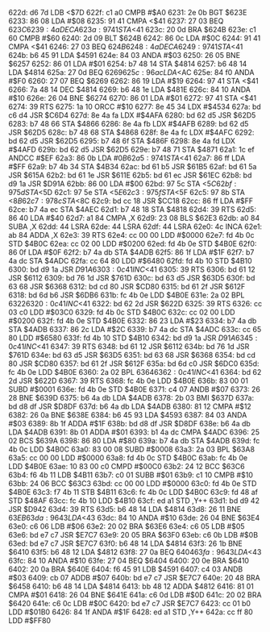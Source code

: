 622d: d6 7d        LDB    <$7D
622f: c1 a0        CMPB   #$A0
6231: 2e 0b        BGT    $623E
6233: 86 08        LDA    #$08
6235: 91 41        CMPA   <$41
6237: 27 03        BEQ    $623C
6239: 4a           DECA
623a: 97 41        STA    <$41
623c: 20 0d        BRA    $624B
623e: c1 60        CMPB   #$60
6240: 2d 09        BLT    $624B
6242: 86 0c        LDA    #$0C
6244: 91 41        CMPA   <$41
6246: 27 03        BEQ    $624B
6248: 4a           DECA
6249: 97 41        STA    <$41
624b: b6 45 91     LDA    $4591
624e: 84 03        ANDA   #$03
6250: 26 05        BNE    $6257
6252: 86 01        LDA    #$01
6254: b7 48 14     STA    $4814
6257: b6 48 14     LDA    $4814
625a: 27 0d        BEQ    $6269
625c: 96 ac        LDA    <$AC
625e: 84 f0        ANDA   #$F0
6260: 27 07        BEQ    $6269
6262: 86 19        LDA    #$19
6264: 97 41        STA    <$41
6266: 7a 48 14     DEC    $4814
6269: b6 48 1e     LDA    $481E
626c: 84 10        ANDA   #$10
626e: 26 04        BNE    $6274
6270: 86 01        LDA    #$01
6272: 97 41        STA    <$41
6274: 39           RTS
6275: 1a 10        ORCC   #$10
6277: 8e 45 34     LDX    #$4534
627a: bd c6 d4     JSR    $C6D4
627d: 8e 4a fa     LDX    #$4AFA
6280: bd 62 d5     JSR    $62D5
6283: b7 48 66     STA    $4866
6286: 8e 4a fb     LDX    #$4AFB
6289: bd 62 d5     JSR    $62D5
628c: b7 48 68     STA    $4868
628f: 8e 4a fc     LDX    #$4AFC
6292: bd 62 d5     JSR    $62D5
6295: b7 48 6f     STA    $486F
6298: 8e 4a fd     LDX    #$4AFD
629b: bd 62 d5     JSR    $62D5
629e: b7 48 71     STA    $4871
62a1: 1c ef        ANDCC  #$EF
62a3: 86 0b        LDA    #$0B
62a5: 97 41        STA    <$41
62a7: 86 ff        LDA    #$FF
62a9: b7 4b 34     STA    $4B34
62ac: bd 61 b5     JSR    $61B5
62af: bd 61 5a     JSR    $615A
62b2: bd 61 1e     JSR    $611E
62b5: bd 61 ec     JSR    $61EC
62b8: bd d9 1a     JSR    $D91A
62bb: 86 00        LDA    #$00
62bd: 97 5c        STA    <$5C
62bf: 97 5d        STA    <$5D
62c1: 97 5e        STA    <$5E
62c3: 97 5f        STA    <$5F
62c5: 97 8b        STA    <$8B
62c7: 97 8c        STA    <$8C
62c9: bd cc 18     JSR    $CC18
62cc: 86 ff        LDA    #$FF
62ce: b7 4a ec     STA    $4AEC
62d1: b7 48 18     STA    $4818
62d4: 39           RTS
62d5: 86 40        LDA    #$40
62d7: a1 84        CMPA   ,X
62d9: 23 08        BLS    $62E3
62db: a0 84        SUBA   ,X
62dd: 44           LSRA
62de: 44           LSRA
62df: 44           LSRA
62e0: 4c           INCA
62e1: ab 84        ADDA   ,X
62e3: 39           RTS
62e4: cc 00 00     LDD    #$0000
62e7: fd 4b 0c     STD    $4B0C
62ea: cc 02 00     LDD    #$0200
62ed: fd 4b 0e     STD    $4B0E
62f0: 86 0f        LDA    #$0F
62f2: b7 4a db     STA    $4ADB
62f5: 86 1f        LDA    #$1F
62f7: b7 4a dc     STA    $4ADC
62fa: cc 64 80     LDD    #$6480
62fd: fd 4b 10     STD    $4B10
6300: bd d9 1a     JSR    $D91A
6303: 0c 41        INC    <$41
6305: 39           RTS
6306: bd 61 12     JSR    $6112
6309: bd 76 1d     JSR    $761D
630c: bd 63 d5     JSR    $63D5
630f: bd 63 68     JSR    $6368
6312: bd cd 80     JSR    $CD80
6315: bd 61 2f     JSR    $612F
6318: bd 6d b6     JSR    $6DB6
631b: fc 4b 0e     LDD    $4B0E
631e: 2a 02        BPL    $6322
6320: 0c 41        INC    <$41
6322: bd 62 2d     JSR    $622D
6325: 39           RTS
6326: cc 03 c0     LDD    #$03C0
6329: fd 4b 0c     STD    $4B0C
632c: cc 02 00     LDD    #$0200
632f: fd 4b 0e     STD    $4B0E
6332: 86 23        LDA    #$23
6334: b7 4a db     STA    $4ADB
6337: 86 2c        LDA    #$2C
6339: b7 4a dc     STA    $4ADC
633c: cc 65 80     LDD    #$6580
633f: fd 4b 10     STD    $4B10
6342: bd d9 1a     JSR    $D91A
6345: 0c 41        INC    <$41
6347: 39           RTS
6348: bd 61 12     JSR    $6112
634b: bd 76 1d     JSR    $761D
634e: bd 63 d5     JSR    $63D5
6351: bd 63 68     JSR    $6368
6354: bd cd 80     JSR    $CD80
6357: bd 61 2f     JSR    $612F
635a: bd 6d c0     JSR    $6DC0
635d: fc 4b 0e     LDD    $4B0E
6360: 2a 02        BPL    $6364
6362: 0c 41        INC    <$41
6364: bd 62 2d     JSR    $622D
6367: 39           RTS
6368: fc 4b 0e     LDD    $4B0E
636b: 83 00 01     SUBD   #$0001
636e: fd 4b 0e     STD    $4B0E
6371: c4 07        ANDB   #$07
6373: 26 28        BNE    $639D
6375: b6 4a db     LDA    $4ADB
6378: 2b 03        BMI    $637D
637a: bd d8 df     JSR    $D8DF
637d: b6 4a db     LDA    $4ADB
6380: 81 12        CMPA   #$12
6382: 26 0a        BNE    $638E
6384: b6 45 93     LDA    $4593
6387: 84 03        ANDA   #$03
6389: 8b 1f        ADDA   #$1F
638b: bd d8 df     JSR    $D8DF
638e: b6 4a db     LDA    $4ADB
6391: 8b 01        ADDA   #$01
6393: b1 4a dc     CMPA   $4ADC
6396: 25 02        BCS    $639A
6398: 86 80        LDA    #$80
639a: b7 4a db     STA    $4ADB
639d: fc 4b 0c     LDD    $4B0C
63a0: 83 00 08     SUBD   #$0008
63a3: 2a 03        BPL    $63A8
63a5: cc 00 00     LDD    #$0000
63a8: fd 4b 0c     STD    $4B0C
63ab: fc 4b 0e     LDD    $4B0E
63ae: 10 83 00 c0  CMPD   #$00C0
63b2: 24 12        BCC    $63C6
63b4: f6 4b 11     LDB    $4B11
63b7: c0 01        SUBB   #$01
63b9: c1 10        CMPB   #$10
63bb: 24 06        BCC    $63C3
63bd: cc 00 00     LDD    #$0000
63c0: fd 4b 0e     STD    $4B0E
63c3: f7 4b 11     STB    $4B11
63c6: fc 4b 0c     LDD    $4B0C
63c9: fd 48 af     STD    $48AF
63cc: fc 4b 10     LDD    $4B10
63cf: ed a1        STD    ,Y++
63d1: bd d9 42     JSR    $D942
63d4: 39           RTS
63d5: b6 48 14     LDA    $4814
63d8: 26 11        BNE    $63EB
63da: 96 43        LDA    <$43
63dc: 84 10        ANDA   #$10
63de: 26 04        BNE    $63E4
63e0: c6 06        LDB    #$06
63e2: 20 02        BRA    $63E6
63e4: c6 05        LDB    #$05
63e6: bd e7 c7     JSR    $E7C7
63e9: 20 05        BRA    $63F0
63eb: c6 0b        LDB    #$0B
63ed: bd e7 c7     JSR    $E7C7
63f0: b6 48 14     LDA    $4814
63f3: 26 1b        BNE    $6410
63f5: b6 48 12     LDA    $4812
63f8: 27 0a        BEQ    $6404
63fa: 96 43        LDA    <$43
63fc: 84 10        ANDA   #$10
63fe: 27 04        BEQ    $6404
6400: 20 0e        BRA    $6410
6402: 20 0a        BRA    $640E
6404: f6 45 91     LDB    $4591
6407: c4 03        ANDB   #$03
6409: cb 07        ADDB   #$07
640b: bd e7 c7     JSR    $E7C7
640e: 20 48        BRA    $6458
6410: b6 48 14     LDA    $4814
6413: bb 48 12     ADDA   $4812
6416: 81 01        CMPA   #$01
6418: 26 04        BNE    $641E
641a: c6 0d        LDB    #$0D
641c: 20 02        BRA    $6420
641e: c6 0c        LDB    #$0C
6420: bd e7 c7     JSR    $E7C7
6423: cc 01 b0     LDD    #$01B0
6426: 84 1f        ANDA   #$1F
6428: ed a1        STD    ,Y++
642a: cc ff 80     LDD    #$FF80

